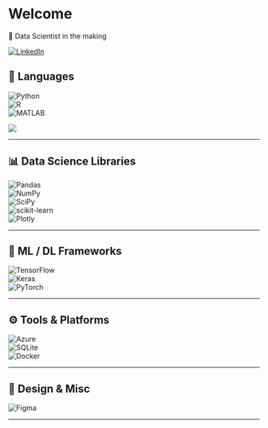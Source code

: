 # Welcome
🧪 Data Scientist in the making  

<a href="https://linkedin.com/in/mihalyfrei">
  <img src="https://img.shields.io/badge/LinkedIn-%230077B5.svg?logo=linkedin&logoColor=white" alt="LinkedIn">
</a>  


## 🔹 Languages
![Python](https://img.shields.io/badge/python-3670A0?style=for-the-badge&logo=python&logoColor=ffdd54)  
![R](https://img.shields.io/badge/r-%23276DC3.svg?style=for-the-badge&logo=r&logoColor=white)   
![MATLAB](https://img.shields.io/badge/MATLAB-%23e16737.svg?style=for-the-badge&logo=mathworks&logoColor=white)

![](https://github-readme-stats.vercel.app/api/top-langs/?username=freimisi&theme=radical&hide_border=false&include_all_commits=false&count_private=false&layout=compact) 

---

## 📊 Data Science Libraries
![Pandas](https://img.shields.io/badge/pandas-%23150458.svg?style=for-the-badge&logo=pandas&logoColor=white)  
![NumPy](https://img.shields.io/badge/numpy-%23013243.svg?style=for-the-badge&logo=numpy&logoColor=white)  
![SciPy](https://img.shields.io/badge/SciPy-%230C55A5.svg?style=for-the-badge&logo=scipy&logoColor=white)  
![scikit-learn](https://img.shields.io/badge/scikit--learn-%23F7931E.svg?style=for-the-badge&logo=scikit-learn&logoColor=white)  
![Plotly](https://img.shields.io/badge/Plotly-%233F4F75.svg?style=for-the-badge&logo=plotly&logoColor=white) 

---

## 🧠 ML / DL Frameworks
![TensorFlow](https://img.shields.io/badge/TensorFlow-%23FF6F00.svg?style=for-the-badge&logo=TensorFlow&logoColor=white)  
![Keras](https://img.shields.io/badge/Keras-%23D00000.svg?style=for-the-badge&logo=Keras&logoColor=white)  
![PyTorch](https://img.shields.io/badge/PyTorch-%23EE4C2C.svg?style=for-the-badge&logo=PyTorch&logoColor=white)

---

## ⚙️ Tools & Platforms
![Azure](https://img.shields.io/badge/azure-%230072C6.svg?style=for-the-badge&logo=azure-devops&logoColor=white)  
![SQLite](https://img.shields.io/badge/sqlite-%2307405e.svg?style=for-the-badge&logo=sqlite&logoColor=white)  
![Docker](https://img.shields.io/badge/docker-%230db7ed.svg?style=for-the-badge&logo=docker&logoColor=white)

---

## 🎨 Design & Misc
![Figma](https://img.shields.io/badge/figma-%23F24E1E.svg?style=for-the-badge&logo=figma&logoColor=white)


<!--
**freimisi/freimisi** is a ✨ _special_ ✨ repository because its `README.md` (this file) appears on your GitHub profile.

Here are some ideas to get you started:

- 🔭 I’m currently working on ...
- 🌱 I’m currently learning ...
- 👯 I’m looking to collaborate on ...
- 🤔 I’m looking for help with ...
- 💬 Ask me about ...
- 📫 How to reach me: ...
- 😄 Pronouns: ...
- ⚡ Fun fact: ...
-->

<!-- Visitor count -->
---
<!-- [![](https://visitcount.itsvg.in/api?id=freimisi&icon=0&color=0)](https://visitcount.itsvg.in) -->

